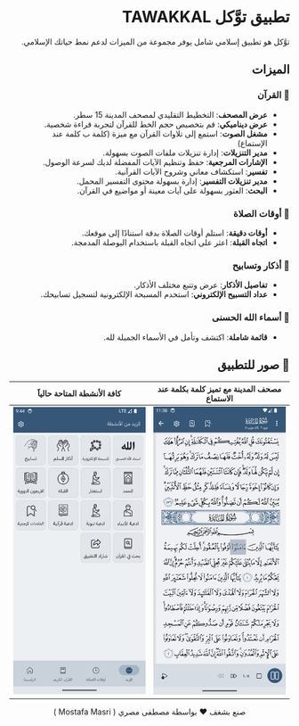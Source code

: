 <div dir="rtl">
<img scr="https://raw.githubusercontent.com/SAFI174/tawakkul/main/logos/icon-07-modified%20(Small).png"/>

#  تطبيق توَّكل TAWAKKAL

توَّكل هو تطبيق إسلامي شامل يوفر مجموعة من الميزات لدعم نمط حياتك الإسلامي.

## الميزات

### 📖 القرآن
- **عرض المصحف**: التخطيط التقليدي لمصحف المدينة 15 سطر.
- **عرض ديناميكي**: قم بتخصيص حجم الخط للقرآن لتجربة قراءة شخصية.
- **مشغل الصوت**: استمع إلى تلاوات القرآن مع ميزة (كلمة ب كلمة عند الإستماع)
- **مدير التنزيلات**: إدارة تنزيلات ملفات الصوت بسهولة.
- **الإشارات المرجعية**: حفظ وتنظيم الآيات المفضلة لديك لسرعة الوصول.
- **تفسير**: استكشاف معاني وشروح الآيات القرآنية.
- **مدير تنزيلات التفسير**: إدارة بسهولة محتوى التفسير المحمل.
- **البحث**: العثور بسهولة على آيات معينة أو مواضيع في القرآن.

### 🕋 أوقات الصلاة
- **أوقات دقيقة**: استلم أوقات الصلاة بدقة استنادًا إلى موقعك.
- **اتجاه القبلة**: اعثر على اتجاه القبلة باستخدام البوصلة المدمجة.

### 🤲 أذكار وتسابيح
- **تفاصيل الأذكار**: عرض وتتبع مختلف الأذكار.
- **عداد التسبيح الإلكتروني**: استخدم المسبحة الإلكترونية لتسجيل تسابيحك.

### 💖 أسماء الله الحسنى
- **قائمة شاملة**: اكتشف وتأمل في الأسماء الجميلة لله.

## 📸 صور للتطبيق

| مصحف المدينة مع تميز كلمة بكلمة عند الاستماع                           | كافة الأنشطة المتاحة حالياََ                                     |
| -------------------------------------------- | -------------------------------------------- |
| ![Description 1](screenshots/5.png)         | ![Description 2](screenshots/4.png)         |
<p align="center">
  صنع بشغف ❤️ بواسطة مصطفى مصري ( Mostafa Masri )
</p>
